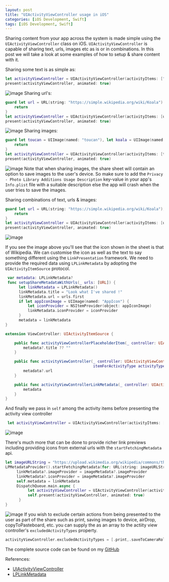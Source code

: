 ```yaml
---
layout: post
title: "UIActivityViewController usage in iOS"
categories: [iOS Development, Swift]
tags: [iOS Development, Swift]
---
```

Sharing content from your app across the system is made simple using the ```UIActivityViewController``` class on iOS. ```UIActivityViewController``` is capable of sharing text, urls, images etc as is or in combinations. In this post we will take a look at some examples of how to setup & share content with it. 

Sharing some text is as simple as:
```swift
let activityViewController = UIActivityViewController(activityItems: ["Hello World !"], applicationActivities: [])
present(activityViewController, animated: true)
```
![image](/assets/images/post2/share-text.png)
Sharing url's:
```swift
guard let url = URL(string: "https://simple.wikipedia.org/wiki/Koala") else {
    return
}
let activityViewController = UIActivityViewController(activityItems: [url], applicationActivities: [])
present(activityViewController, animated: true)
```
![image](/assets/images/post2/share-url.png)
Sharing images:
```swift
guard let toucan = UIImage(named: "toucan"), let koala = UIImage(named: "koala") else {
    return
}
let activityViewController = UIActivityViewController(activityItems: [toucan, koala], applicationActivities: [])
present(activityViewController, animated: true)
```
![image](/assets/images/post2/share-images.png)
Note that when sharing images, the share sheet will contain an option to save images to the user's device. So make sure to add the `Privacy - Photo Library Additions Usage Description` key-value in your app's `Info.plist` file with a suitable description else the app will crash when the user tries to save the images.


Sharing combinations of text, urls & images:
```swift
guard let url = URL(string: "https://simple.wikipedia.org/wiki/Koala"), let koala = UIImage(named: "koala") else {
    return
}
let activityViewController = UIActivityViewController(activityItems: [url, koala, "Hello Universe!"], applicationActivities: [])
present(activityViewController, animated: true)
```
![image](/assets/images/post2/share-text-url-image.png)

If you see the image above you'll see that the icon shown in the sheet is that of Wikipedia. We can customise the icon as well as the text to say something different using the ```LinkPresentation``` framework. We need to provide the required data using ```LPLinkMetadata``` by adopting the ```UIActivityItemSource``` protocol.
```swift
 var metadata: LPLinkMetadata?
 func setupShareMetadataWithUrls(_ urls: [URL]) {
      let linkMetadata = LPLinkMetadata()
      linkMetadata.title = "Look what I've shared !"
      linkMetadata.url = urls.first
      if let appIconImage = UIImage(named: "AppIcon") {
          let iconProvider = NSItemProvider(object: appIconImage)
          linkMetadata.iconProvider = iconProvider
      }
      metadata = linkMetadata
}

extension ViewController: UIActivityItemSource {

    public func activityViewControllerPlaceholderItem(_ controller: UIActivityViewController) -> Any {
        metadata?.title ?? ""
    }

    public func activityViewController(_ controller: UIActivityViewController,
                                       itemForActivityType activityType: UIActivity.ActivityType?) -> Any? {
        metadata?.url
    }

    public func activityViewControllerLinkMetadata(_ controller: UIActivityViewController) -> LPLinkMetadata? {
        metadata
    }
}
```
And finally we pass in ```self``` among the activity items before presenting the activity view controller
```swift
 let activityViewController = UIActivityViewController(activityItems: [url, koala, "Hello Universe!"], applicationActivities: [])
```
![image](/assets/images/post2/share-link-presentation.png)

There's much more that can be done to provide richer link previews including providing icons from external urls with the ``startFetchingMetadata`` api.
```swift
let imageURLString = "https://upload.wikimedia.org/wikipedia/commons/thumb/4/44/Koala02.jpeg/2560px-Koala02.jpeg"
LPMetadataProvider().startFetchingMetadata(for: URL(string: imageURLString)!) { imageMetadata, _ in
     linkMetadata?.imageProvider = imageMetadata?.imageProvider
     linkMetadata?.iconProvider = imageMetadata?.imageProvider
     self.metadata = linkMetadata
     DispatchQueue.main.async {
          let activityViewController = UIActivityViewController(activityItems: [self], applicationActivities: [])
          self.present(activityViewController, animated: true)
      }
}
``` 
![image](/assets/images/post2/share-link-external-icon.png)
If you wish to exclude certain actions from being presented to the user as part of the share such as print, saving images to device, airDrop, copyToPasteboard, etc. you can supply the as an array to the actiity view controller's `excludedActivityTypes` property.
```swift
activityViewController.excludedActivityTypes = [.print,.saveToCameraRoll, .copyToPasteboard, .airDrop]
``` 

The complete source code can be found on my [GitHub](https://github.com/anupdsouza/iOS-Demos/tree/main/ActivityControllerDemo)

References:
- [UIActivityViewController](https://developer.apple.com/documentation/uikit/uiactivityviewcontroller)
- [LPLinkMetadata](https://developer.apple.com/documentation/linkpresentation/lplinkmetadata)
